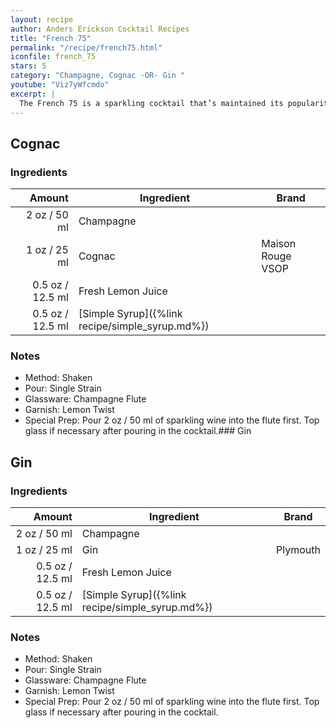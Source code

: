 ```yaml
---
layout: recipe
author: Anders Erickson Cocktail Recipes
title: "French 75"
permalink: "/recipe/french75.html"
iconfile: french_75
stars: 5
category: "Champagne, Cognac -OR- Gin "
youtube: "Viz7yWfcmdo"
excerpt: |
  The French 75 is a sparkling cocktail that’s maintained its popularity for nearly a century. An effervescent twist on the Gin Sour, its simple to make and perfect to drink anytime.
---
```


<div class="subrecipe" markdown="1">

## Cognac

### Ingredients

| Amount | Ingredient                                       | Brand             |
| -----: | ------------------------------------------------ | ----------------- |
|   2 oz / 50 ml | Champagne                                        |
|   1 oz / 25 ml | Cognac                                           | Maison Rouge VSOP |
| 0.5 oz / 12.5 ml | Fresh Lemon Juice                                |
| 0.5 oz / 12.5 ml | [Simple Syrup]({%link recipe/simple_syrup.md%})  |

### Notes

- Method: Shaken
- Pour: Single Strain
- Glassware: Champagne Flute
- Garnish: Lemon Twist
- Special Prep: Pour 2 oz / 50 ml of sparkling wine into the flute first. Top glass if necessary after pouring in the cocktail.### Gin

</div>
<div class="subrecipe" markdown="1">

## Gin

### Ingredients

| Amount | Ingredient                                       | Brand    |
| -----: | ------------------------------------------------ | -------- |
|   2 oz / 50 ml | Champagne                                        |
|   1 oz / 25 ml | Gin                                              | Plymouth |
| 0.5 oz / 12.5 ml | Fresh Lemon Juice                                |
| 0.5 oz / 12.5 ml | [Simple Syrup]({%link recipe/simple_syrup.md%})  |

### Notes

- Method: Shaken
- Pour: Single Strain
- Glassware: Champagne Flute
- Garnish: Lemon Twist
- Special Prep: Pour 2 oz / 50 ml of sparkling wine into the flute first. Top glass if necessary after pouring in the cocktail.

</div>
